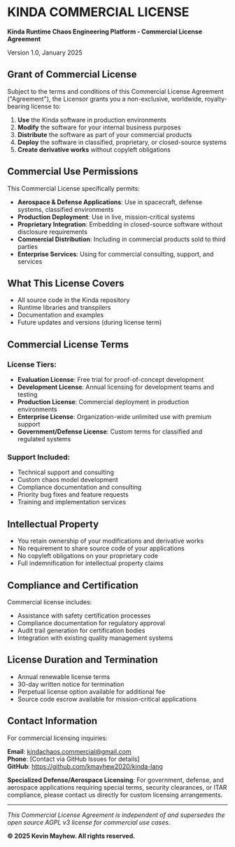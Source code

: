 # KINDA COMMERCIAL LICENSE

**Kinda Runtime Chaos Engineering Platform - Commercial License Agreement**

Version 1.0, January 2025

## Grant of Commercial License

Subject to the terms and conditions of this Commercial License Agreement ("Agreement"), the Licensor grants you a non-exclusive, worldwide, royalty-bearing license to:

1. **Use** the Kinda software in production environments
2. **Modify** the software for your internal business purposes  
3. **Distribute** the software as part of your commercial products
4. **Deploy** the software in classified, proprietary, or closed-source systems
5. **Create derivative works** without copyleft obligations

## Commercial Use Permissions

This Commercial License specifically permits:

- **Aerospace & Defense Applications**: Use in spacecraft, defense systems, classified environments
- **Production Deployment**: Use in live, mission-critical systems
- **Proprietary Integration**: Embedding in closed-source software without disclosure requirements
- **Commercial Distribution**: Including in commercial products sold to third parties
- **Enterprise Services**: Using for commercial consulting, support, and services

## What This License Covers

- All source code in the Kinda repository
- Runtime libraries and transpilers
- Documentation and examples
- Future updates and versions (during license term)

## Commercial License Terms

### License Tiers:
- **Evaluation License**: Free trial for proof-of-concept development
- **Development License**: Annual licensing for development teams and testing
- **Production License**: Commercial deployment in production environments
- **Enterprise License**: Organization-wide unlimited use with premium support
- **Government/Defense License**: Custom terms for classified and regulated systems

### Support Included:
- Technical support and consulting
- Custom chaos model development
- Compliance documentation and consulting
- Priority bug fixes and feature requests
- Training and implementation services

## Intellectual Property

- You retain ownership of your modifications and derivative works
- No requirement to share source code of your applications
- No copyleft obligations on your proprietary code
- Full indemnification for intellectual property claims

## Compliance and Certification

Commercial license includes:
- Assistance with safety certification processes
- Compliance documentation for regulatory approval
- Audit trail generation for certification bodies
- Integration with existing quality management systems

## License Duration and Termination

- Annual renewable license terms
- 30-day written notice for termination
- Perpetual license option available for additional fee
- Source code escrow available for mission-critical applications

## Contact Information

For commercial licensing inquiries:

**Email**: kindachaos.commercial@gmail.com  
**Phone**: [Contact via GitHub Issues for details]  
**GitHub**: https://github.com/kmayhew2020/kinda-lang

**Specialized Defense/Aerospace Licensing**:
For government, defense, and aerospace applications requiring special terms, security clearances, or ITAR compliance, please contact us directly for custom licensing arrangements.

---

*This Commercial License Agreement is independent of and supersedes the open source AGPL v3 license for commercial use cases.*

**© 2025 Kevin Mayhew. All rights reserved.**